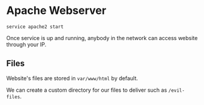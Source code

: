 # Apache Webserver

```
service apache2 start
```

Once service is up and running, anybody in the network can access website through your IP.

## Files

Website's files are stored in `var/www/html` by default.

We can create a custom directory for our files to deliver such as `/evil-files`.